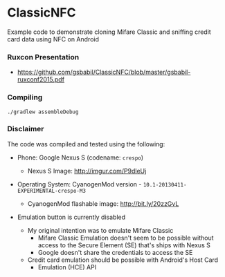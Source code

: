 # ClassicNFC

Example code to demonstrate cloning Mifare Classic and sniffing credit
card data using NFC on Android

### Ruxcon Presentation

  - https://github.com/gsbabil/ClassicNFC/blob/master/gsbabil-ruxconf2015.pdf

### Compiling

  ```
  ./gradlew assembleDebug
  ```

### Disclaimer

The code was compiled and tested using the following:

  - Phone: Google Nexus S (codename: `crespo`)
    - Nexus S Image: http://imgur.com/P9dleUj

  - Operating System: CyanogenMod version - `10.1-20130411-EXPERIMENTAL-crespo-M3`
    - CyanogenMod flashable image: http://bit.ly/20zzGvL

  - Emulation button is currently disabled
    - My original intention was to emulate Mifare Classic
      - Mifare Classic Emulation doesn't seem to be possible without
        access to the Secure Element (SE) that's ships with Nexus S
      - Google doesn't share the credentials to access the SE
    - Credit card emulation should be possible with Android's Host Card
      - Emulation (HCE) API
